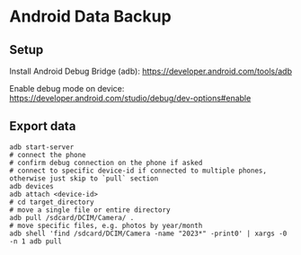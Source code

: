 # Android Data Backup

## Setup 
Install Android Debug Bridge (adb): https://developer.android.com/tools/adb

Enable debug mode on device: https://developer.android.com/studio/debug/dev-options#enable

## Export data
```shell
adb start-server
# connect the phone
# confirm debug connection on the phone if asked
# connect to specific device-id if connected to multiple phones, otherwise just skip to `pull` section
adb devices
adb attach <device-id>
# cd target_directory 
# move a single file or entire directory
adb pull /sdcard/DCIM/Camera/ .
# move specific files, e.g. photos by year/month
adb shell 'find /sdcard/DCIM/Camera -name "2023*" -print0' | xargs -0 -n 1 adb pull
```
